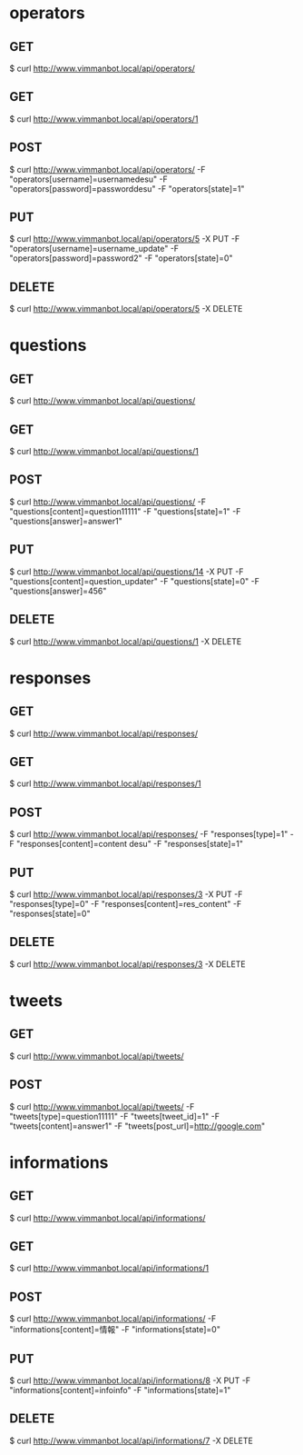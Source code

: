 # operators
## GET
$ curl http://www.vimmanbot.local/api/operators/

## GET
$ curl http://www.vimmanbot.local/api/operators/1

## POST
$ curl http://www.vimmanbot.local/api/operators/ -F "operators[username]=usernamedesu" -F "operators[password]=passworddesu" -F "operators[state]=1"

## PUT
$ curl http://www.vimmanbot.local/api/operators/5 -X PUT -F "operators[username]=username_update" -F "operators[password]=password2" -F "operators[state]=0"

## DELETE
$ curl http://www.vimmanbot.local/api/operators/5 -X DELETE


# questions
## GET
$ curl http://www.vimmanbot.local/api/questions/

## GET
$ curl http://www.vimmanbot.local/api/questions/1

## POST
$ curl http://www.vimmanbot.local/api/questions/ -F "questions[content]=question11111" -F "questions[state]=1" -F "questions[answer]=answer1"

## PUT
$ curl http://www.vimmanbot.local/api/questions/14 -X PUT -F "questions[content]=question_updater" -F "questions[state]=0" -F "questions[answer]=456"

## DELETE
$ curl http://www.vimmanbot.local/api/questions/1 -X DELETE

# responses
## GET
$ curl http://www.vimmanbot.local/api/responses/

## GET
$ curl http://www.vimmanbot.local/api/responses/1

## POST
$ curl http://www.vimmanbot.local/api/responses/ -F "responses[type]=1" -F "responses[content]=content desu" -F "responses[state]=1"

## PUT
$ curl http://www.vimmanbot.local/api/responses/3 -X PUT -F "responses[type]=0" -F "responses[content]=res_content" -F "responses[state]=0"

## DELETE
$ curl http://www.vimmanbot.local/api/responses/3 -X DELETE

# tweets
## GET
$ curl http://www.vimmanbot.local/api/tweets/

## POST
$ curl http://www.vimmanbot.local/api/tweets/ -F "tweets[type]=question11111" -F "tweets[tweet_id]=1" -F "tweets[content]=answer1" -F "tweets[post_url]=http://google.com"

# informations
## GET
$ curl http://www.vimmanbot.local/api/informations/

## GET
$ curl http://www.vimmanbot.local/api/informations/1

## POST
$ curl http://www.vimmanbot.local/api/informations/ -F "informations[content]=情報" -F "informations[state]=0"

## PUT
$ curl http://www.vimmanbot.local/api/informations/8 -X PUT -F "informations[content]=infoinfo" -F "informations[state]=1"

## DELETE
$ curl http://www.vimmanbot.local/api/informations/7 -X DELETE
